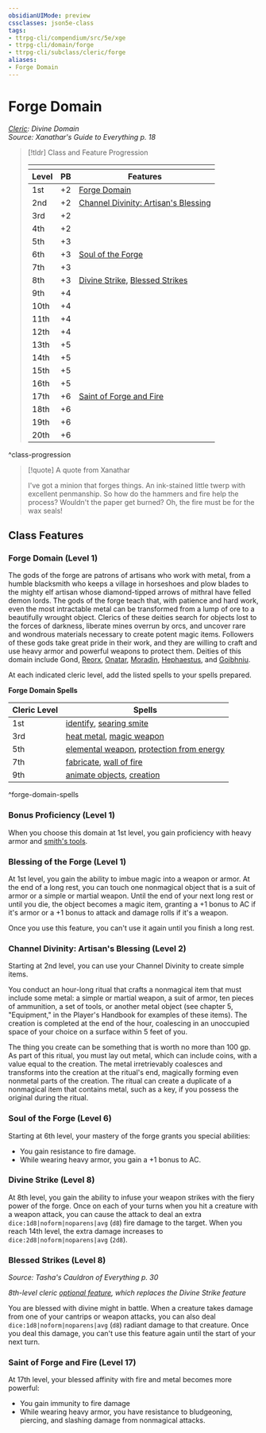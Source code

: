 ```yaml
---
obsidianUIMode: preview
cssclasses: json5e-class
tags:
- ttrpg-cli/compendium/src/5e/xge
- ttrpg-cli/domain/forge
- ttrpg-cli/subclass/cleric/forge
aliases:
- Forge Domain
---
```

# Forge Domain
*[Cleric](./cleric.md): Divine Domain*  
*Source: Xanathar's Guide to Everything p. 18*  

> [!tldr] Class and Feature Progression
> 
> <table class="class-progression">
> <thead>
> <tr><th colspan='3'></th></tr>
> <tr class="class-progression"><th class"level">Level</th><th class"pb">PB</th><th class"feature">Features</th></tr>
> </thead><tbody>
> <tr class="class-progression"><td class"level">1st</td><td class"pb">+2</td><td class"feature"><a href='#Forge Domain (Level 1)' class='internal-link'>Forge Domain</a></td></tr>
> <tr class="class-progression"><td class"level">2nd</td><td class"pb">+2</td><td class"feature"><a href='#Channel Divinity: Artisan's Blessing (Level 2)' class='internal-link'>Channel Divinity: Artisan's Blessing</a></td></tr>
> <tr class="class-progression"><td class"level">3rd</td><td class"pb">+2</td><td class"feature"></td></tr>
> <tr class="class-progression"><td class"level">4th</td><td class"pb">+2</td><td class"feature"></td></tr>
> <tr class="class-progression"><td class"level">5th</td><td class"pb">+3</td><td class"feature"></td></tr>
> <tr class="class-progression"><td class"level">6th</td><td class"pb">+3</td><td class"feature"><a href='#Soul of the Forge (Level 6)' class='internal-link'>Soul of the Forge</a></td></tr>
> <tr class="class-progression"><td class"level">7th</td><td class"pb">+3</td><td class"feature"></td></tr>
> <tr class="class-progression"><td class"level">8th</td><td class"pb">+3</td><td class"feature"><a href='#Divine Strike (Level 8)' class='internal-link'>Divine Strike</a>, <a href='#Blessed Strikes (Level 8)' class='internal-link'>Blessed Strikes</a></td></tr>
> <tr class="class-progression"><td class"level">9th</td><td class"pb">+4</td><td class"feature"></td></tr>
> <tr class="class-progression"><td class"level">10th</td><td class"pb">+4</td><td class"feature"></td></tr>
> <tr class="class-progression"><td class"level">11th</td><td class"pb">+4</td><td class"feature"></td></tr>
> <tr class="class-progression"><td class"level">12th</td><td class"pb">+4</td><td class"feature"></td></tr>
> <tr class="class-progression"><td class"level">13th</td><td class"pb">+5</td><td class"feature"></td></tr>
> <tr class="class-progression"><td class"level">14th</td><td class"pb">+5</td><td class"feature"></td></tr>
> <tr class="class-progression"><td class"level">15th</td><td class"pb">+5</td><td class"feature"></td></tr>
> <tr class="class-progression"><td class"level">16th</td><td class"pb">+5</td><td class"feature"></td></tr>
> <tr class="class-progression"><td class"level">17th</td><td class"pb">+6</td><td class"feature"><a href='#Saint of Forge and Fire (Level 17)' class='internal-link'>Saint of Forge and Fire</a></td></tr>
> <tr class="class-progression"><td class"level">18th</td><td class"pb">+6</td><td class"feature"></td></tr>
> <tr class="class-progression"><td class"level">19th</td><td class"pb">+6</td><td class"feature"></td></tr>
> <tr class="class-progression"><td class"level">20th</td><td class"pb">+6</td><td class"feature"></td></tr>
> </tbody></table>

^class-progression


> [!quote] A quote from Xanathar  
> 
> I've got a minion that forges things. An ink-stained little twerp with excellent penmanship. So how do the hammers and fire help the process? Wouldn't the paper get burned? Oh, the fire must be for the wax seals!

## Class Features

### Forge Domain (Level 1)

The gods of the forge are patrons of artisans who work with metal, from a humble blacksmith who keeps a village in horseshoes and plow blades to the mighty elf artisan whose diamond-tipped arrows of mithral have felled demon lords. The gods of the forge teach that, with patience and hard work, even the most intractable metal can be transformed from a lump of ore to a beautifully wrought object. Clerics of these deities search for objects lost to the forces of darkness, liberate mines overrun by orcs, and uncover rare and wondrous materials necessary to create potent magic items. Followers of these gods take great pride in their work, and they are willing to craft and use heavy armor and powerful weapons to protect them. Deities of this domain include Gond, [Reorx](/3-Mechanics/CLI/Compendium/deities/dragonlance-reorx-phb.md), [Onatar](/3-Mechanics/CLI/Compendium/deities/eberron-onatar.md), [Moradin](/3-Mechanics/CLI/Compendium/deities/nonhuman-moradin.md), [Hephaestus](/3-Mechanics/CLI/Compendium/deities/greek-hephaestus.md), and [Goibhniu](/3-Mechanics/CLI/Compendium/deities/celtic-goibhniu.md).

At each indicated cleric level, add the listed spells to your spells prepared.

**Forge Domain Spells**

| Cleric Level | Spells |
|--------------|--------|
| 1st | [identify](/3-Mechanics/CLI/Compendium/spells/identify.md), [searing smite](/3-Mechanics/CLI/Compendium/spells/searing-smite.md) |
| 3rd | [heat metal](/3-Mechanics/CLI/Compendium/spells/heat-metal.md), [magic weapon](/3-Mechanics/CLI/Compendium/spells/magic-weapon.md) |
| 5th | [elemental weapon](/3-Mechanics/CLI/Compendium/spells/elemental-weapon.md), [protection from energy](/3-Mechanics/CLI/Compendium/spells/protection-from-energy.md) |
| 7th | [fabricate](/3-Mechanics/CLI/Compendium/spells/fabricate.md), [wall of fire](/3-Mechanics/CLI/Compendium/spells/wall-of-fire.md) |
| 9th | [animate objects](/3-Mechanics/CLI/Compendium/spells/animate-objects.md), [creation](/3-Mechanics/CLI/Compendium/spells/creation.md) |
^forge-domain-spells

### Bonus Proficiency (Level 1)

When you choose this domain at 1st level, you gain proficiency with heavy armor and [smith's tools](/3-Mechanics/CLI/Compendium/items/smiths-tools.md).

### Blessing of the Forge (Level 1)

At 1st level, you gain the ability to imbue magic into a weapon or armor. At the end of a long rest, you can touch one nonmagical object that is a suit of armor or a simple or martial weapon. Until the end of your next long rest or until you die, the object becomes a magic item, granting a +1 bonus to AC if it's armor or a +1 bonus to attack and damage rolls if it's a weapon.

Once you use this feature, you can't use it again until you finish a long rest.

### Channel Divinity: Artisan's Blessing (Level 2)

Starting at 2nd level, you can use your Channel Divinity to create simple items.

You conduct an hour-long ritual that crafts a nonmagical item that must include some metal: a simple or martial weapon, a suit of armor, ten pieces of ammunition, a set of tools, or another metal object (see chapter 5, "Equipment," in the Player's Handbook for examples of these items). The creation is completed at the end of the hour, coalescing in an unoccupied space of your choice on a surface within 5 feet of you.

The thing you create can be something that is worth no more than 100 gp. As part of this ritual, you must lay out metal, which can include coins, with a value equal to the creation. The metal irretrievably coalesces and transforms into the creation at the ritual's end, magically forming even nonmetal parts of the creation. The ritual can create a duplicate of a nonmagical item that contains metal, such as a key, if you possess the original during the ritual.

### Soul of the Forge (Level 6)

Starting at 6th level, your mastery of the forge grants you special abilities:

- You gain resistance to fire damage.  
- While wearing heavy armor, you gain a +1 bonus to AC.  

### Divine Strike (Level 8)

At 8th level, you gain the ability to infuse your weapon strikes with the fiery power of the forge. Once on each of your turns when you hit a creature with a weapon attack, you can cause the attack to deal an extra `dice:1d8|noform|noparens|avg` (`d8`) fire damage to the target. When you reach 14th level, the extra damage increases to `dice:2d8|noform|noparens|avg` (`2d8`).

### Blessed Strikes (Level 8)
_Source: Tasha's Cauldron of Everything p. 30_

*8th-level cleric [optional feature](/3-Mechanics/CLI/Rules/variant-rules/optional-class-features-tce.md), which replaces the Divine Strike feature*

You are blessed with divine might in battle. When a creature takes damage from one of your cantrips or weapon attacks, you can also deal `dice:1d8|noform|noparens|avg` (`d8`) radiant damage to that creature. Once you deal this damage, you can't use this feature again until the start of your next turn.

### Saint of Forge and Fire (Level 17)

At 17th level, your blessed affinity with fire and metal becomes more powerful:

- You gain immunity to fire damage  
- While wearing heavy armor, you have resistance to bludgeoning, piercing, and slashing damage from nonmagical attacks.